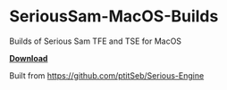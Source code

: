 # SeriousSam-MacOS-Builds
Builds of Serious Sam TFE and TSE for MacOS

**[Download](https://github.com/Pedro-Beirao/SeriousSam-MacOS-Builds/releases)**

Built from https://github.com/ptitSeb/Serious-Engine
